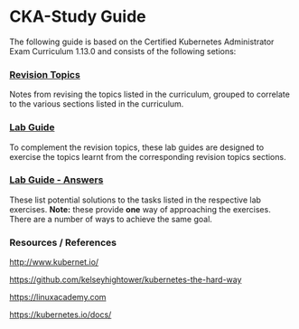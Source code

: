 # CKA-Study Guide
The following guide is based on the Certified Kubernetes Administrator Exam Curriculum 1.13.0 and consists of the following setions:

### [Revision Topics](https://github.com/David-VTUK/CKA-StudyGuide/tree/master/RevisionTopics)

Notes from revising the topics listed in the curriculum, grouped to correlate to the various sections listed in the curriculum.

### [Lab Guide](https://github.com/David-VTUK/CKA-StudyGuide/tree/master/LabGuide)

To complement the revision topics, these lab guides are designed to exercise the topics learnt from the corresponding revision topics sections.

### [Lab Guide - Answers](https://github.com/David-VTUK/CKA-StudyGuide/tree/master/LabGuideAnswers)

These list potential solutions to the tasks listed in the respective lab exercises. **Note:** these provide **one** way of approaching the exercises. There are a number of ways to achieve the same goal. 

### Resources / References

http://www.kubernet.io/

https://github.com/kelseyhightower/kubernetes-the-hard-way

https://linuxacademy.com

https://kubernetes.io/docs/
